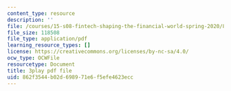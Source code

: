 ```yaml
---
content_type: resource
description: ''
file: /courses/15-s08-fintech-shaping-the-financial-world-spring-2020/862f3544b02d698971e6f5efe4623ecc_90JWoR9MfYU.pdf
file_size: 118508
file_type: application/pdf
learning_resource_types: []
license: https://creativecommons.org/licenses/by-nc-sa/4.0/
ocw_type: OCWFile
resourcetype: Document
title: 3play pdf file
uid: 862f3544-b02d-6989-71e6-f5efe4623ecc
---
```

